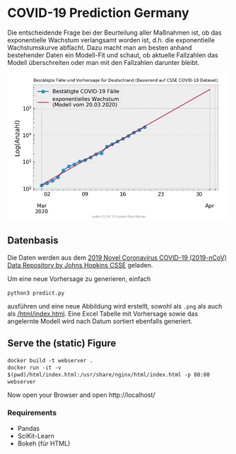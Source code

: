 # COVID-19 Prediction Germany

Die entscheidende Frage bei der Beurteilung aller Maßnahmen ist, ob das exponentielle Wachstum verlangsamt worden ist, d.h. die exponentielle Wachstumskurve abflacht. Dazu macht man am besten anhand bestehender Daten ein Modell-Fit und schaut, ob aktuelle Fallzahlen das Modell überschreiten oder man mit den Fallzahlen darunter bleibt.

![Vorhersage](2020-03-20-Germany-Covid19-Prediction.png)

## Datenbasis

Die Daten werden aus dem [2019 Novel Coronavirus COVID-19 (2019-nCoV) Data Repository by Johns Hopkins CSSE](https://github.com/CSSEGISandData/COVID-19) geladen.

Um eine neue Vorhersage zu generieren, einfach

`python3 predict.py`

ausführen und eine neue Abbildung wird erstellt, sowohl als `.png` als auch als [/html/index.html](/html/index.html). Eine Excel Tabelle mit Vorhersage sowie das angelernte Modell wird nach Datum sortiert ebenfalls generiert.

## Serve the (static) Figure

```
docker build -t webserver .
docker run -it -v $(pwd)/html/index.html:/usr/share/nginx/html/index.html -p 80:80 webserver
```
Now open your Browser and open http://localhost/

### Requirements

* Pandas
* SciKit-Learn
* Bokeh (für HTML)